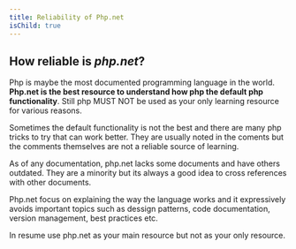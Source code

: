 ```yaml
---
title: Reliability of Php.net
isChild: true
---
```


## How reliable is _php.net_?

Php is maybe the most documented programming language in the world. **Php.net is the best resource to understand how php the default php functionality**. Still php MUST NOT be used as your only learning resource for various reasons.

Sometimes the default functionality is not the best and there are many php tricks to try that can work better. They are usually noted in the coments but the comments themselves are not a reliable source of learning.

As of any documentation, php.net lacks some documents and have others outdated. They are a minority but its always a good idea to cross references with other documents.

Php.net focus on explaining the way the language works and it expressively avoids important topics such as dessign patterns, code documentation, version management, best practices etc.

In resume use php.net as your main resource but not as your only resource.
